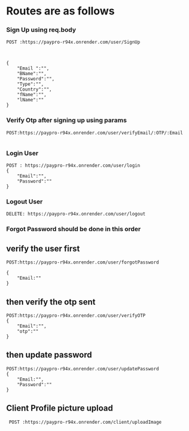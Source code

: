 # Routes are as follows

### Sign Up using req.body
```
POST :https://paypro-r94x.onrender.com/user/SignUp



{
    "Email ":"",
    "BName":"",
    "Password":"",
    "Type":"",
    "Country":"",
    "fName":"",
    "lName":""
}

```

### Verify Otp after signing up using params

```
POST:https://paypro-r94x.onrender.com/user/verifyEmail/:OTP/:Email


```


### Login User

```
POST : https://paypro-r94x.onrender.com/user/login
{
    "Email":"",
    "Password":""
}

```



### Logout User

```
DELETE: https://paypro-r94x.onrender.com/user/logout

```

### Forgot Password should be done in this order

## verify the user first
```
POST:https://paypro-r94x.onrender.com/user/forgotPassword

{
    "Email:""
}
```

## then verify the otp sent
```
POST:https://paypro-r94x.onrender.com/user/verifyOTP
{
    "Email":"",
    "otp":""
}
```
## then update password
```
POST:https://paypro-r94x.onrender.com/user/updatePassword
{
    "Email:"",
    "Password":""
}

```



## Client Profile picture upload 

```
 POST :https://paypro-r94x.onrender.com/client/uploadImage


```